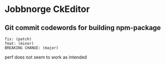 # Jobbnorge CkEditor

## Git commit codewords for building npm-package

```
fix: (patch)
feat: (minor)
BREAKING CHANGE: (major)
```

perf does not seem to work as intended
